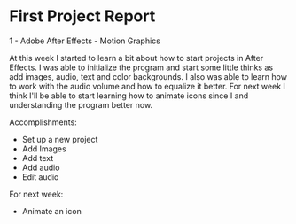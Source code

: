 # First Project Report

1 - Adobe After Effects - Motion Graphics

At this week I started to learn a bit about how to start projects in After Effects. I was able to initialize the program and start some little thinks as add images, audio, text and color backgrounds. I also was able to learn how to work with the audio volume and how to equalize it better.
For next week I think I'll be able to start learning how to animate icons since I and understanding the program better now.

Accomplishments:
* Set up a new project
* Add Images
* Add text
* Add audio
* Edit audio 

For next week:
* Animate an icon
